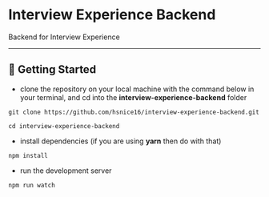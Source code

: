 # Interview Experience Backend

Backend for Interview Experience

---

## 🔌 Getting Started

- clone the repository on your local machine with the command below in your terminal, and cd into the **interview-experience-backend** folder

```
git clone https://github.com/hsnice16/interview-experience-backend.git

cd interview-experience-backend
```

- install dependencies (if you are using **yarn** then do with that)

```
npm install
```

- run the development server

```
npm run watch
```
